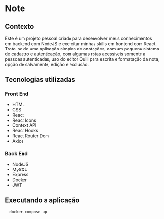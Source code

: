 # Note
## Contexto
Este é um projeto pessoal criado para desenvolver meus conhecimentos em backend com NodeJS e exercitar minhas skills em frontend com React. Trata-se de uma aplicação simples de anotações, com um pequeno sistema de cadastro e autenticação, com algumas rotas acessíveis somente a pessoas autenticadas, uso do editor Quill para escrita e formatação da nota, opção de salvamente, edição e exclusão.

## Tecnologias utilizadas
### Front End
 - HTML
 - CSS
 - React
 - React Icons
 - Context API
 - React Hooks
 - React Router Dom
 - Axios
### Back End
 - NodeJS
 - MySQL
 - Express
 - Docker
 - JWT
 
## Executando a aplicação

```bash
  docker-compose up
```
